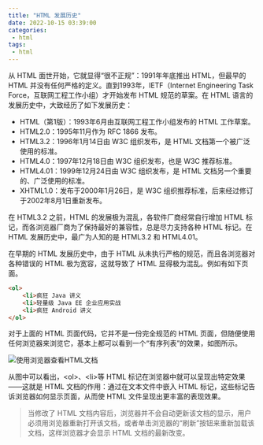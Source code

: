 ```yaml
---
title: "HTML 发展历史"
date: 2022-10-15 03:39:00
categories:
 - html
tags:
 - html
---
```


从 HTML 面世开始，它就显得“很不正规”：1991年年底推出 HTML，但最早的 HTML 并没有任何严格的定义。直到1993年，IETF（Internet Engineering Task Force，互联网工程工作小组）才开始发布 HTML 规范的草案。在 HTML 语言的发展历史中，大致经历了如下发展历史：

* HTML（第1版）：1993年6月由互联网工程工作小组发布的 HTML 工作草案。
* HTML2.0：1995年11月作为 RFC 1866 发布。
* HTML3.2：1996年1月14日由 W3C 组织发布，是 HTML 文档第一个被广泛使用的标准。
* HTML4.0：1997年12月18日由 W3C 组织发布，也是 W3C 推荐标准。
* HTML4.01：1999年12月24日由 W3C 组织发布，是 HTML 文档另一个重要的、广泛使用的标准。
* XHTML1.0：发布于2000年1月26日，是 W3C 组织推荐标准，后来经过修订于2002年8月1日重新发布。

在 HTML3.2 之前，HTML 的发展极为混乱，各软件厂商经常自行增加 HTML 标记，而各浏览器厂商为了保持最好的兼容性，总是尽力支持各种 HTML 标记。在 HTML 发展历史中，最广为人知的是 HTML3.2 和 HTML4.01。

在早期的 HTML 发展历史中，由于 HTML 从未执行严格的规范，而且各浏览器对各种错误的 HTML 极为宽容，这就导致了 HTML 显得极为混乱。例如有如下页面。

```html
<ol>
    <li>疯狂 Java 讲义
    <li>轻量级 Java EE 企业应用实战
    <li>疯狂 Android 讲义
</ol>
```

对于上面的 HTML 页面代码，它并不是一份完全规范的 HTML 页面，但随便使用任何浏览器来浏览它，基本上都可以看到一个“有序列表”的效果，如图所示。

![使用浏览器查看HTML文档](/使用浏览器查看HTML文档.png '使用浏览器查看HTML文档')

从图中可以看出，\<ol\>、\<li\>等 HTML 标记在浏览器中就可以呈现出特定效果——这就是 HTML 文档的作用：通过在文本文件中嵌入 HTML 标记，这些标记告诉浏览器如何显示页面，从而使 HTML 文件呈现出更丰富的表现效果。

> 当修改了 HTML 文档内容后，浏览器并不会自动更新该文档的显示，用户必须用浏览器重新打开该文档，或者单击浏览器的“刷新”按钮来重新加载该文档，这样浏览器才会显示 HTML 文档的最新改变。